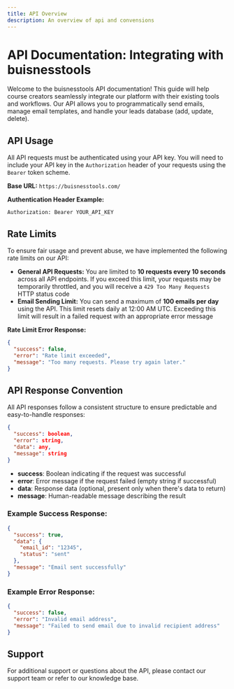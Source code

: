 ```yaml
---
title: API Overview
description: An overview of api and convensions
---
```

# API Documentation: Integrating with buisnesstools

Welcome to the buisnesstools API documentation! This guide will help course creators seamlessly integrate our platform with their existing tools and workflows. Our API allows you to programmatically send emails, manage email templates, and handle your leads database (add, update, delete).

## API Usage

All API requests must be authenticated using your API key. You will need to include your API key in the `Authorization` header of your requests using the `Bearer` token scheme.

**Base URL:** `https://buisnesstools.com/`

**Authentication Header Example:**

```
Authorization: Bearer YOUR_API_KEY

```

## Rate Limits

To ensure fair usage and prevent abuse, we have implemented the following rate limits on our API:

- **General API Requests:** You are limited to **10 requests every 10 seconds** across all API endpoints. If you exceed this limit, your requests may be temporarily throttled, and you will receive a `429 Too Many Requests` HTTP status code
- **Email Sending Limit:** You can send a maximum of **100 emails per day** using the API. This limit resets daily at 12:00 AM UTC. Exceeding this limit will result in a failed request with an appropriate error message

**Rate Limit Error Response:**

```json
{
  "success": false,
  "error": "Rate limit exceeded",
  "message": "Too many requests. Please try again later."
}

```
## API Response Convention

All API responses follow a consistent structure to ensure predictable and easy-to-handle responses:

```json
{
  "success": boolean,
  "error": string,
  "data": any,
  "message": string
}

```

- **success**: Boolean indicating if the request was successful
- **error**: Error message if the request failed (empty string if successful)
- **data**: Response data (optional, present only when there's data to return)
- **message**: Human-readable message describing the result

### Example Success Response:

```json
{
  "success": true,
  "data": {
    "email_id": "12345",
    "status": "sent"
  },
  "message": "Email sent successfully"
}

```

### Example Error Response:

```json
{
  "success": false,
  "error": "Invalid email address",
  "message": "Failed to send email due to invalid recipient address"
}

```

## Support

For additional support or questions about the API, please contact our support team or refer to our knowledge base.